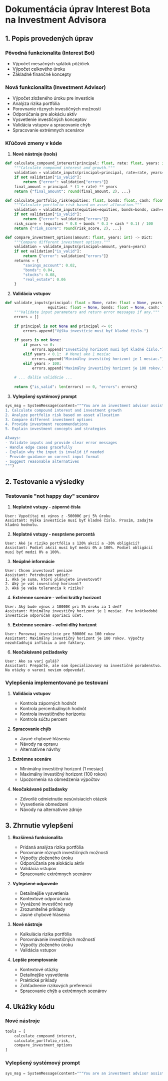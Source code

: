 # Dokumentácia úprav Interest Bota na Investment Advisora

## 1. Popis provedených úprav

### Pôvodná funkcionalita (Interest Bot)
- Výpočet mesačných splátok pôžičiek
- Výpočet celkového úroku
- Základné finančné koncepty

### Nová funkcionalita (Investment Advisor)
- Výpočet zloženého úroku pre investície
- Analýza rizika portfólia
- Porovnanie rôznych investičných možností
- Odporúčania pre alokáciu aktív
- Vysvetlenie investičných konceptov
- Validácia vstupov a spracovanie chýb
- Spracovanie extrémnych scenárov

### Kľúčové zmeny v kóde

1. **Nové nástroje (tools)**
```python
def calculate_compound_interest(principal: float, rate: float, years: int) -> Dict:
    """Calculate compound interest and growth."""
    validation = validate_inputs(principal=principal, rate=rate, years=years)
    if not validation["is_valid"]:
        return {"error": validation["errors"]}
    final_amount = principal * (1 + rate) ** years
    return {"final_amount": round(final_amount, 2), ...}

def calculate_portfolio_risk(equities: float, bonds: float, cash: float) -> Dict:
    """Calculate portfolio risk based on asset allocation."""
    validation = validate_inputs(equities=equities, bonds=bonds, cash=cash)
    if not validation["is_valid"]:
        return {"error": validation["errors"]}
    risk_score = (equities * 0.8 + bonds * 0.3 + cash * 0.1) / 100
    return {"risk_score": round(risk_score, 2), ...}

def compare_investment_options(amount: float, years: int) -> Dict:
    """Compare different investment options."""
    validation = validate_inputs(principal=amount, years=years)
    if not validation["is_valid"]:
        return {"error": validation["errors"]}
    returns = {
        "savings_account": 0.02,
        "bonds": 0.04,
        "stocks": 0.08,
        "real_estate": 0.06
    }
```

2. **Validácia vstupov**
```python
def validate_inputs(principal: float = None, rate: float = None, years: float = None, 
                   equities: float = None, bonds: float = None, cash: float = None) -> Dict:
    """Validate input parameters and return error messages if any."""
    errors = []
    
    if principal is not None and principal <= 0:
        errors.append("Výška investície musí byť kladné číslo.")
    
    if years is not None:
        if years <= 0:
            errors.append("Investičný horizont musí byť kladné číslo.")
        elif years < 0.1:  # Menej ako 1 mesiac
            errors.append("Minimálny investičný horizont je 1 mesiac.")
        elif years > 100:
            errors.append("Maximálny investičný horizont je 100 rokov.")
    
    # ... ďalšie validácie ...
    
    return {"is_valid": len(errors) == 0, "errors": errors}
```

3. **Vylepšený systémový prompt**
```python
sys_msg = SystemMessage(content="""You are an investment advisor assistant. You can:
1. Calculate compound interest and investment growth
2. Analyze portfolio risk based on asset allocation
3. Compare different investment options
4. Provide investment recommendations
5. Explain investment concepts and strategies

Always:
- Validate inputs and provide clear error messages
- Handle edge cases gracefully
- Explain why the input is invalid if needed
- Provide guidance on correct input format
- Suggest reasonable alternatives
""")
```

## 2. Testovanie a výsledky

### Testovanie "not happy day" scenárov

1. **Neplatné vstupy - záporné čísla**
```
User: Vypočítaj mi výnos z -50000€ pri 5% úroku
Assistant: Výška investície musí byť kladné číslo. Prosím, zadajte kladnú hodnotu.
```

2. **Neplatné vstupy - nesprávne percentá**
```
User: Aké je riziko portfólia s 120% akcií a -20% obligácií?
Assistant: Podiel akcií musí byť medzi 0% a 100%. Podiel obligácií musí byť medzi 0% a 100%.
```

3. **Neúplné informácie**
```
User: Chcem investovať peniaze
Assistant: Potrebujem vedieť:
1. Aká je suma, ktorú plánujete investovať?
2. Aký je váš investičný horizont?
3. Aká je vaša tolerancia k riziku?
```

4. **Extrémne scenáre - veľmi krátky horizont**
```
User: Aký bude výnos z 10000€ pri 5% úroku za 1 deň?
Assistant: Minimálny investičný horizont je 1 mesiac. Pre krátkodobé investície odporúčam sporiaci účet.
```

5. **Extrémne scenáre - veľmi dlhý horizont**
```
User: Porovnaj investície pre 50000€ na 100 rokov
Assistant: Maximálny investičný horizont je 100 rokov. Výpočty nezohľadňujú infláciu a iné faktory.
```

6. **Neočakávané požiadavky**
```
User: Ako sa varí guláš?
Assistant: Prepáčte, ale som špecializovaný na investičné poradenstvo. Na otázky o varení neviem odpovedať.
```

### Vylepšenia implementované po testovaní

1. **Validácia vstupov**
   - Kontrola záporných hodnôt
   - Kontrola percentuálnych hodnôt
   - Kontrola investičného horizontu
   - Kontrola súčtu percent

2. **Spracovanie chýb**
   - Jasné chybové hlásenia
   - Návody na opravu
   - Alternatívne návrhy

3. **Extrémne scenáre**
   - Minimálny investičný horizont (1 mesiac)
   - Maximálny investičný horizont (100 rokov)
   - Upozornenia na obmedzenia výpočtov

4. **Neočakávané požiadavky**
   - Zdvorilé odmietnutie nesúvisiacich otázok
   - Vysvetlenie obmedzení
   - Návody na alternatívne zdroje

## 3. Zhrnutie vylepšení

1. **Rozšírená funkcionalita**
   - Pridaná analýza rizika portfólia
   - Porovnanie rôznych investičných možností
   - Výpočty zloženého úroku
   - Odporúčania pre alokáciu aktív
   - Validácia vstupov
   - Spracovanie extrémnych scenárov

2. **Vylepšené odpovede**
   - Detailnejšie vysvetlenia
   - Kontextové odporúčania
   - Vyvážené investičné rady
   - Zrozumiteľné príklady
   - Jasné chybové hlásenia

3. **Nové nástroje**
   - Kalkulácia rizika portfólia
   - Porovnávanie investičných možností
   - Výpočty zloženého úroku
   - Validácia vstupov

4. **Lepšie promptovanie**
   - Kontextové otázky
   - Detailnejšie vysvetlenia
   - Praktické príklady
   - Zohľadnenie rizikových preferencií
   - Spracovanie chýb a extrémnych scenárov

## 4. Ukážky kódu

### Nové nástroje
```python
tools = [
    calculate_compound_interest,
    calculate_portfolio_risk,
    compare_investment_options
]
```

### Vylepšený systémový prompt
```python
sys_msg = SystemMessage(content="""You are an investment advisor assistant...""")
```